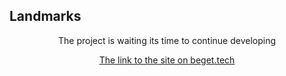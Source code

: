 ## Landmarks

<p align="center">The project is waiting its time to continue developing</p>

<p align="center">
<a href="http://o937876j.beget.tech/">The link to the site on beget.tech</a>

</p>



